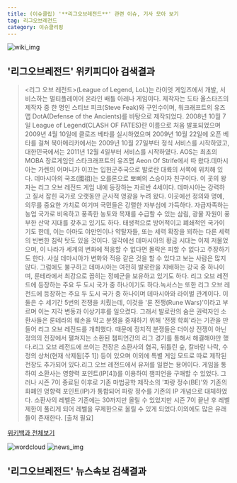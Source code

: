 ```yaml
---
title: (이슈클립) '**리그오브레전드**' 관련 이슈, 기사 모아 보기
tag: 리그오브레전드
category: 이슈클리핑
---
```

![wiki_img](https://user-images.githubusercontent.com/42597476/44503234-41136a80-a6d0-11e8-9071-6fc6418eafe4.png)
## **'**리그오브레전드**'** 위키피디아 검색결과
><리그 오브 레전드>(League of Legend, LoL)는 라이엇 게임즈에서 개발, 서비스하는 멀티플레이어 온라인 배틀 아레나 게임이다. 제작자는 도타 올스타즈의 제작자 중 한 명인 스티브 피크(Steve Feak)와 구인수이며, 워크래프트의 유즈맵 DotA(Defense of the Ancients)를 바탕으로 제작되었다. 2008년 10월 7일 League of Legend(CLASH OF FATES)란 이름으로 처음 발표되었으며 2009년 4월 10일에 클로즈 베타를 실시하였으며 2009년 10월 22일에 오픈 베타를 걸쳐 북아메리카에서는 2009년 10월 27일부터 정식 서비스를 시작하였고, 대한민국에서는 2011년 12월 4일부터 서비스를 시작하였다. AOS는 최초의 MOBA 장르게임인 스타크래프트의 유즈맵 Aeon Of Strife에서 따 왔다.데마시아는 가렌의 어머니가 이끄는 입헌군주국으로 발로란 대륙의 서쪽에 위치해 있다. 데마시아의 국조(國祖)는 오를론으로 뽀삐의 스승이자 친구이다. 이 곳의 왕자는 리그 오브 레전드 게임 내에 등장하는 자르반 4세이다. 데마시아는 강력하고 질서 잡힌 국가로 오랫동안 군사적 영광을 누려 왔다. 이곳에선 정의와 명예, 의무를 중요한 가치로 여기며 국민들은 강렬한 자부심에 가득하다. 자급자족하는 농업 국가로 비옥하고 풍족한 농토와 목재를 수급할 수 있는 삼림, 광물 자원이 풍부한 산악 지대를 갖추고 있기도 하다. 태생적으로 방어적이고 폐쇄적인 국가이기도 한데, 이는 아마도 야만인이나 약탈자들, 또는 세력 확장을 꾀하는 다른 세력의 빈번한 침략 탓도 있을 것이다. 일각에선 데마시아의 황금 시대는 이제 저물었으며, 이 나라가 세계의 변화에 적응할 수 없다면 몰락은 피할 수 없다고 주장하기도 한다. 사실 데마시아가 변화와 적응 같은 것을 할 수 있다고 보는 사람은 많지 않다. 그럼에도 불구하고 데마시아는 여전히 발로란을 지배하는 강국 중 하나이며, 룬테라에서 최강으로 꼽히는 정예군을 보유하고 있기도 하다. 리그 오브 레전드에 등장하는 주요 두 도시 국가 중 하나이기도 하다.녹서스는 또한 리그 오브 레전드에 등장하는 주요 두 도시 국가 중 하나이며 데마시아와 라이벌 관계이다. 이 둘은 수 세기간 5번의 전쟁을 치뤘는데, 이것을 '룬 전쟁(Rune Wars)'이라고 부르며 이는 지각 변동과 이상기후를 일으켰다. 그래서 발로란의 숨은 권력자인 소환사들은 룬테라의 훼손을 막고 분쟁을 중재하기 위해 '전쟁 학회'라는 기관을 만들어 리그 오브 레전드를 개최했다. 때문에 정치적 분쟁들은 더이상 전쟁이 아닌 정의의 전장에서 펼쳐지는 소환된 챔피언간의 리그 경기를 통해서 해결해야만 했다.리그 오브 레전드에 쓰이는 전장은 소환사의 협곡, 뒤틀린 숲, 칼바람 나락, 수정의 상처(현재 삭제됨[주 1]) 등이 있으며 이외에 특별 게임 모드로 따로 제작된 전장도 추가되어 있다.리그 오브 레전드에서 유저를 일컫는 용어이다. 게임을 통하여 소환사는 영향력 포인트(IP[4])를 이용하여 챔피언을 구매할 수 있었다. 그러나 시즌 7이 종료된 이후로 기존 마법공학 제작소의 '파랑 정수(BE)'와 기존의 화폐인 영향력 포인트(IP)가 통합되어 파랑 정수를 기존의 IP 개념으로 대체하였다. 소환사의 레벨은 기존에는 30까지만 올릴 수 있었지만 시즌 7이 끝난 후 레벨 제한이 풀리게 되어 레벨을 무제한으로 올릴 수 있게 되었다.이외에도 많은 유래들이 존재한다. [출처 필요]

<a href="https://ko.wikipedia.org/wiki/리그오브레전드" target="_blank">위키백과 전체보기</a>

![wordcloud](https://s3.ap-northeast-2.amazonaws.com/lyrics101-wordcloud/2018-09-26-1537913685.png)
![news_img](https://user-images.githubusercontent.com/42597476/44507050-1206f400-a6e4-11e8-8d98-7ffbfebb353f.png)
## **'**리그오브레전드**'** 뉴스속보 검색결과

